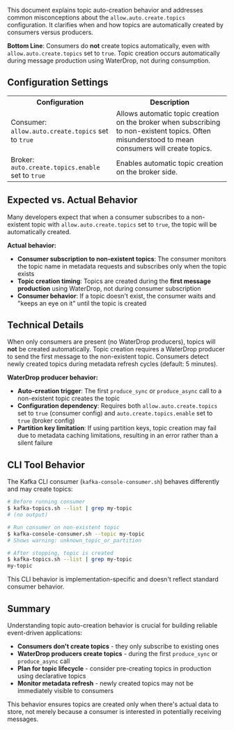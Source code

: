 This document explains topic auto-creation behavior and addresses common misconceptions about the `allow.auto.create.topics` configuration. It clarifies when and how topics are automatically created by consumers versus producers.

**Bottom Line**: Consumers do **not** create topics automatically, even with `allow.auto.create.topics` set to `true`. Topic creation occurs automatically during message production using WaterDrop, not during consumption.

## Configuration Settings

<table>
<tr>
<th>Configuration</th>
<th>Description</th>
</tr>
<tr>
<td>Consumer: <code>allow.auto.create.topics</code> set to <code>true</code></td>
<td>Allows automatic topic creation on the broker when subscribing to non-existent topics. Often misunderstood to mean consumers will create topics.</td>
</tr>
<tr>
<td>Broker: <code>auto.create.topics.enable</code> set to <code>true</code></td>
<td>Enables automatic topic creation on the broker side.</td>
</tr>
</table>

## Expected vs. Actual Behavior

Many developers expect that when a consumer subscribes to a non-existent topic with `allow.auto.create.topics` set to `true`, the topic will be automatically created.

**Actual behavior:**

- **Consumer subscription to non-existent topics**: The consumer monitors the topic name in metadata requests and subscribes only when the topic exists
- **Topic creation timing**: Topics are created during the **first message production** using WaterDrop, not during consumer subscription
- **Consumer behavior**: If a topic doesn't exist, the consumer waits and "keeps an eye on it" until the topic is created

## Technical Details

When only consumers are present (no WaterDrop producers), topics will **not** be created automatically. Topic creation requires a WaterDrop producer to send the first message to the non-existent topic. Consumers detect newly created topics during metadata refresh cycles (default: 5 minutes).

**WaterDrop producer behavior:**

- **Auto-creation trigger**: The first `produce_sync` or `produce_async` call to a non-existent topic creates the topic
- **Configuration dependency**: Requires both `allow.auto.create.topics` set to `true` (consumer config) and `auto.create.topics.enable` set to `true` (broker config)
- **Partition key limitation**: If using partition keys, topic creation may fail due to metadata caching limitations, resulting in an error rather than a silent failure

## CLI Tool Behavior

The Kafka CLI consumer (`kafka-console-consumer.sh`) behaves differently and may create topics:

```bash
# Before running consumer
$ kafka-topics.sh --list | grep my-topic
# (no output)

# Run consumer on non-existent topic
$ kafka-console-consumer.sh --topic my-topic
# Shows warning: unknown_topic_or_partition

# After stopping, topic is created
$ kafka-topics.sh --list | grep my-topic
my-topic
```

This CLI behavior is implementation-specific and doesn't reflect standard consumer behavior.

## Summary

Understanding topic auto-creation behavior is crucial for building reliable event-driven applications:

- **Consumers don't create topics** - they only subscribe to existing ones
- **WaterDrop producers create topics** - during the first `produce_sync` or `produce_async` call
- **Plan for topic lifecycle** - consider pre-creating topics in production using declarative topics
- **Monitor metadata refresh** - newly created topics may not be immediately visible to consumers

This behavior ensures topics are created only when there's actual data to store, not merely because a consumer is interested in potentially receiving messages.
